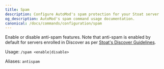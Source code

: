 ```yaml
---
title: Spam
description: Configure AutoMod's spam protection for your Stoat server. Set rate limits and prevent message spam automatically.
og_description: AutoMod's spam command usage documentation.
canonical: /docs/commands/configuration/spam
---
```


Enable or disable anti-spam features. Note that anti-spam is enabled by default for servers enrolled in Discover as per [Stoat's Discover Guidelines](https://support.stoat.chat/kb/safety/discover-guidelines).

Usage: `/spam <enable|disable>`

Aliases: `antispam`
